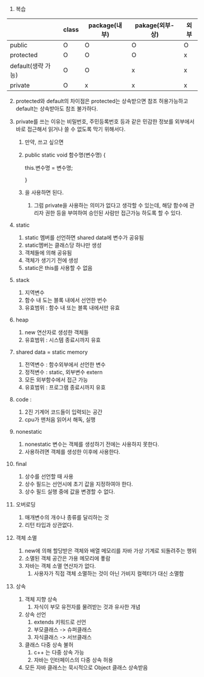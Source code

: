 1. 복습

|                    | class | package(내부) | pakage(외부-상) | 외부 |
| ------------------ | ----- | ------------- | --------------- | ---- |
| public             | O     | O             | O               | O    |
| protected          | O     | O             | O               | x    |
| default(생략 가능) | O     | O             | x               | x    |
| private            | O     | x             | x               | x    |

2. protected와 default의 차이점은 protected는 상속받으면 참조 허용가능하고 default는 상속받아도 참조 불가하다.

3. private를 쓰는 이유는 비밀번호, 주민등록번호 등과 같은 민감한 정보를 외부에서 바로 접근해서 읽거나 쓸 수 없도록 막기 위해서다. 

   1. 만약, 쓰고 싶으면 

   2. public static void 함수명(변수명) {

      this.변수명 = 변수명;

      }

   3. 을 사용하면 된다.

      1. 그럼 private을 사용하는 의미가 없다고 생각할 수 있는데, 해당 함수에 관리자 권한 등을 부여하여 승인된 사람만 접근가능 하도록 할 수 있다.

4. static

   1. static 멤버를 선언하면 shared data에 변수가 공유됨
   2. static멤버는 클래스당 하나만 생성
   3. 객체들에 의해 공유됨
   4. 객체가 생기기 전에 생성
   5. static은 this를 사용할 수 없음 

5. stack 

   1. 지역변수
   2. 함수 내 도는 블록 내에서 선언한 번수
   3. 유효범위 : 함수 내 또는 블록 내에서만 유효

6. heap

   1. new 연산자로 생성한 객체들 
   2. 유효범위 : 시스템 종료시까지 유효

7. shared data = static memory

   1. 전역변수 : 함수외부에서 선언한 변수
   2. 정적변수 : static, 외부변수 extern
   3. 모든 외부함수에서 접근 가능
   4. 유효범위 : 프로그램 종료시까지 유효

8. code : 

   1. 2진 기계어 코드들이 입력되는 공간
   2. cpu가 맨처음 읽어서 해독, 실행

9. nonestatic

   1. nonestatic 변수는 객체를 생성하기 전에는 사용하지 못한다.
   2. 사용하려면 객체를 생성한 이후에 사용한다.

10. final

    1. 상수를 선언할 때 사용
    2. 상수 필드는 선언시에 초기 값을 지정하여야 한다.
    3. 상수 필드 실행 중에 값을 변경할 수 없다.

11. 오버로딩

    1. 매개변수의 개수나 종류를 달리하는 것
    2. 리턴 타입과 상관없다.

12. 객체 소멸

    1. new에 의해 할당받은 객체와 배열 메모리를 자바 가상 기계로 되돌려주는 행위 
    2. 소멸된 객체 공간은 가용 메모리에 퐇람
    3. 자바는 객체 소멸 연산자가 없다.
       1. 사용자가 직접 객체 소멸하는 것이 아닌 가비지 컬렉터가 대신 소멸함 

13. 상속

    1. 객체 지향 상속
       1. 자식이 부모 유전자를 물려받는 것과 유사한 개념
    2. 상속 선언
       1. extends 키워드로 선언
       2. 부모클래스 -> 슈퍼클래스
       3. 자식클래스 -> 서브클래스
    3. 클래스 다중 상속 불허
       1. c++ 는 다중 상속 가능
       2. 자바는 인터페이스의 다중 상속 허용
    4. 모든 자바 클래스는 묵시적으로  Object 클래스 상속받음